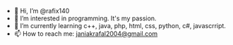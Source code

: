 - 👋 Hi, I’m @rafix140
- 👀 I’m interested in programming. It's my passion.
- 🌱 I’m currently learning c++, java, php, html, css, python, c#, javascrript.
- 📫 How to reach me: janiakrafal2004@gmail.com

<!---
rafix140/rafix140 is a ✨ special ✨ repository because its `README.md` (this file) appears on your GitHub profile.
You can click the Preview link to take a look at your changes.
--->
